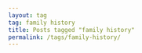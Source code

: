 ```yaml
---
layout: tag
tag: family history
title: Posts tagged "family history"
permalink: /tags/family-history/
---
```

